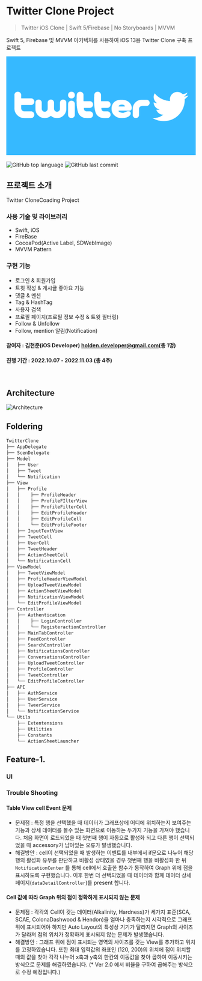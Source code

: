 # Twitter Clone Project
> Twitter iOS Clone | Swift 5/Firebase | No Storyboards | MVVM

Swift 5, Firebase 및 MVVM 아키텍처를 사용하여 iOS 13용 Twitter Clone 구축 프로젝트

![background](./background.jpeg)

![GitHub top language](https://img.shields.io/github/languages/top/Hyeon-Jun-Kim/Programmers.svg?color=darkgreen&logo=swift)  ![GitHub last commit](https://img.shields.io/github/last-commit/Hyeon-Jun-Kim/Programmers.svg?color=cc33ff) 

## 프로젝트 소개

Twitter CloneCoading Project 

### 사용 기술 및 라이브러리
- Swift, iOS
- FireBase
- CocoaPod(Active Label, SDWebImage)
- MVVM Pattern
   
### 구현 기능
- 로그인 & 회원가입
- 트윗 작성 & 게시글 좋아요 기능
- 댓글 & 멘션
- Tag & HashTag
- 사용자 검색
- 프로필 페이지(프로필 정보 수정 & 트윗 필터링)
- Follow & Unfollow
- Follow, mention 알림(Notification)
    
#### 참여자 : 김현준(iOS Developer) holden.developer@gmail.com(총 1명)

#### 진행 기간 : 2022.10.07 - 2022.11.03 (총 4주) 

<br/>

## Architecture
![Architecture](https://user-images.githubusercontent.com/59905688/200632487-a1900bb0-9efa-47ca-9d0a-15eb2d3c480a.png)

## Foldering
```
TwitterClone
├── AppDelegate
├── ScenDelegate
├── Model
│   ├── User
│   ├── Tweet
│   └── Notification
├── View
│   ├── Profile
│   │    ├── ProfileHeader
│   │    ├── ProfileFIlterView
│   │    ├── ProfileFilterCell
│   │    ├── EditProfileHeader
│   │    ├── EditProfileCell
│   │    └── EditProfileFooter
│   ├── InputTextView
│   ├── TweetCell
│   ├── UserCell
│   ├── TweetHeader
│   ├── ActionSheetCell
│   └── NotificationCell
├── ViewModel
│   ├── TweetViewModel
│   ├── ProfileHeaderViewModel
│   ├── UploadTweetViewModel
│   ├── ActionSheetViewModel
│   ├── NotificationViewModel
│   └── EditProfileViewModel
├── Controller
│   ├── Authentication
│   │    ├── LoginController
│   │    └── RegisteractionController
│   ├── MainTabController
│   ├── FeedController
│   ├── SearchController
│   ├── NotificationsController
│   ├── ConversationsController
│   ├── UploadTweetController
│   ├── ProfileController
│   ├── TweetController
│   └── EditProfileController
├── API
│   ├── AuthService
│   ├── UserService
│   ├── TweerService
│   └── NotificationService
└── Utils
    ├── Extentensions
    ├── Utilities
    ├── Constants
    └── ActionSheetLauncher
```

## Feature-1. 

### UI



### Trouble Shooting
#### Table View cell Event 문제
- 문제점 :  특정 행을 선택했을 때 데이터가 그래프상에 어디에 위치하는지 보여주는 기능과 상세 데이터를 볼수 있는 화면으로 이동하는 두가지 기능을 가져야 했습니다. 처음 화면이 로드되었을 때 첫번째 행이 자동으로 활성화 되고 다른 행이 선택되었을 때 accessory가 남아있는 오류가 발생했습니다.
- 해결방안 :  cell이 선택되었을 때 발생하는 이벤트를 내부에서 if문으로 나누어 해당 행의 활성화 유무를 판단하고 비활성 상태였을 경우 첫번째 행을 비활성화 한 뒤 `NotificationCenter` 를 통해 cell에서 호출한 함수가 동작하여 Graph 위에 점을 표시하도록 구현했습니다. 이후 한번 더 선택되었을 때 데이터와 함께 데이터 상세 페이지(`dataDetailController`)를 present 합니다.

#### Cell 값에 따라 Graph 위의 점이 정확하게 표시되지 않는 문제
- 문제점 :  각각의 Cell이 갖는 데이터(Alkalinity, Hardness)가 세가지 표준(SCA, SCAE, ColonaDashwood & Hendon)을 얼마나 충족하는지 시각적으로 그래프 위에 표시되어야 하지만 Auto Layout의 특성상 기기가 달라지면 Graph의 사이즈가 달라져 점의 위치가 정확하게 표시되지 않는 문제가 발생했습니다.
- 해결방안 :  그래프 위에 점이 표시되는 영역의 사이즈를 갖는 View를 추가하고 위치를 고정하였습니다. 또한 최대 입력값의 좌표인 (120, 200)의 위치에 점이 위치할 때의 값을 찾아 각각 나누어 x축과 y축의 한칸의 이동값을 찾아 곱하여 이동시키는 방식으로 문제를 해결하였습니다.
           (* Ver 2.0 에서 비율을 구하여 곱해주는 방식으로 수정 예정입니다.)
